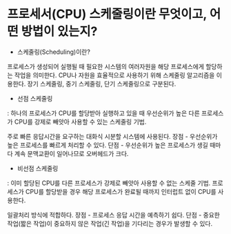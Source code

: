 # 프로세서(CPU) 스케줄링이란 무엇이고, 어떤 방법이 있는지?

-  스케줄링(Scheduling)이란?

프로세스가 생성되어 실행될 때 필요한 시스템의 여러자원을 해당 프로세스에게 할당하는 작업을 의미한다.
CPU나 자원을 효율적으로 사용하기 위해 스케줄링 알고리즘을 이용한다.
장기 스케줄링, 중기 스케줄링, 단기 스케줄링으로 구분된다.

-  선점 스케줄링

: 하나의 프로세스가 CPU를 할당받아 실행하고 있을 때 우선순위가 높은 다른 프로세스가 CPU를 강제로 빼앗아 사용할 수 있는 스케줄링 기법.

주로 빠른 응답시간을 요구하는 대화식 시분할 시스템에 사용된다.
장점 - 우선순위가 높은 프로세스를 빠르게 처리할 수 있다.
단점 - 우선순위가 높은 프로세스가 생길 때마다 계속 문맥교환이 일어나므로 오버헤드가 크다.

-  비선점 스케줄링

: 이미 할당된 CPU를 다른 프로세스가 강제로 빼앗아 사용할 수 없는 스케줄 기법. 프로세스가 CPU를 할당받을 경우 해당 프로세스가 완료될 때까지 인터럽트 없이 CPU를 사용한다.

일괄처리 방식에 적합하다.
장점 - 프로세스 응답 시간을 예측하기 쉽다.
단점 - 중요한 작업(짧은 작업)이 중요하지 않은 작업(긴 작업)을 기다리는 경우가 발생할 수 있다.
